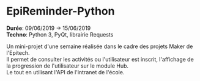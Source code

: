 # EpiReminder-Python

**Durée**: 09/06/2019 -> 15/06/2019  
**Techno**: Python 3, PyQt, librairie Requests  

Un mini-projet d'une semaine réalisée dans le cadre des projets Maker de l'Epitech.  
Il permet de consulter les activités ou l'utilisateur est inscrit, l'affichage de la progression de l'utilisateur sur le module Hub.  
Le tout en utilisant l'API de l'intranet de l'école.  
